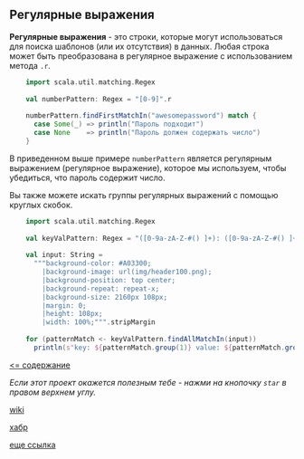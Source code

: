 ## Регулярные выражения

**Регулярные выражения** - это строки, которые могут использоваться для поиска шаблонов (или их отсутствия) в данных. 
Любая строка может быть преобразована в регулярное выражение с использованием метода `.r`.

<!-- code -->
```scala
    import scala.util.matching.Regex
    
    val numberPattern: Regex = "[0-9]".r
    
    numberPattern.findFirstMatchIn("awesomepassword") match {
      case Some(_) => println("Пароль подходит")
      case None    => println("Пароль должен содержать число")
    }
```

В приведенном выше примере `numberPattern` является регулярным выражением (регулярное выражение), которое мы используем, 
чтобы убедиться, что пароль содержит число.

Вы также можете искать группы регулярных выражений с помощью круглых скобок.

<!-- code -->
```scala
    import scala.util.matching.Regex
    
    val keyValPattern: Regex = "([0-9a-zA-Z-#() ]+): ([0-9a-zA-Z-#() ]+)".r
    
    val input: String =
      """background-color: #A03300;
        |background-image: url(img/header100.png);
        |background-position: top center;
        |background-repeat: repeat-x;
        |background-size: 2160px 108px;
        |margin: 0;
        |height: 108px;
        |width: 100%;""".stripMargin
    
    for (patternMatch <- keyValPattern.findAllMatchIn(input))
      println(s"key: ${patternMatch.group(1)} value: ${patternMatch.group(2)}")
```

[<= содержание](https://github.com/steklopod/Functions/blob/master/readme.md)

_Если этот проект окажется полезным тебе - нажми на кнопочку `star` в правом верхнем углу._

[wiki](https://ru.wikipedia.org/wiki/Регулярные_выражения)

[хабр](https://habr.com/post/115825/)

[еще ссылка](http://developer.alexanderklimov.ru/regexp.php)